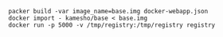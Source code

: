     packer build -var image_name=base.img docker-webapp.json
    docker import - kamesho/base < base.img
    docker run -p 5000 -v /tmp/registry:/tmp/registry registry
